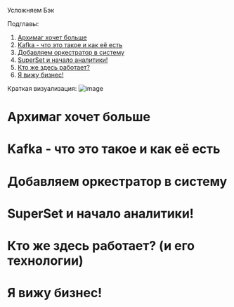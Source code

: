 Усложняем Бэк

Подглавы:

1. [Архимаг хочет больше](#история)
2. [Kafka - что это такое и как её есть](#kafka)
3. [Добавляем оркестратор в систему](#airflow)
4. [SuperSet и начало аналитики!](#superset) 
5. [Кто же здесь работает?](#кто-работает)
6. [Я вижу бизнес!](#завершение)

Краткая визуализация:
![image](https://github.com/user-attachments/assets/243326d7-4693-44d4-8e6f-bc03b0c349ac)



<a id="история"></a>
# Архимаг хочет больше

<a id="kafka"></a>
# Kafka - что это такое и как её есть

<a id="airflow"></a>
# Добавляем оркестратор в систему

<a id="superset"></a>
# SuperSet и начало аналитики!

<a id="кто-работает"></a>
# Кто же здесь работает? (и его технологии)

<a id="завершение"></a>
# Я вижу бизнес!
